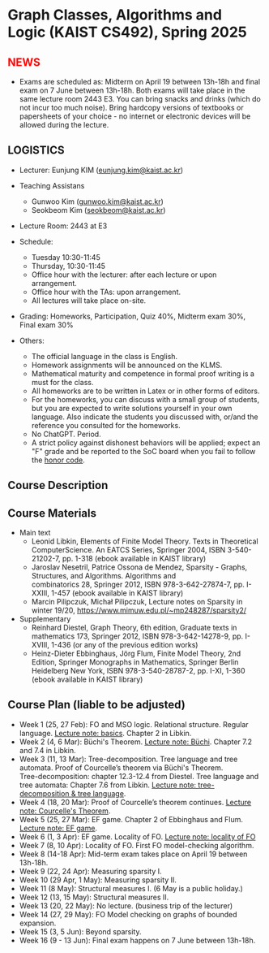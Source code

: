 Graph Classes, Algorithms and Logic (KAIST CS492), Spring 2025
====================


<span style="color:red">NEWS</span>
---------------------
- Exams are scheduled as: Midterm on April 19 between 13h-18h and final exam on 7 June between 13h-18h. Both exams will take place in the same lecture room 2443 E3. You can bring snacks and drinks (which do not incur too much noise). Bring hardcopy versions of textbooks or papersheets of your choice - no internet or electronic devices will be allowed during the lecture. 



LOGISTICS
---------------------
- Lecturer: Eunjung KIM (eunjung.kim@kaist.ac.kr)

- Teaching Assistans 
  - Gunwoo Kim (gunwoo.kim@kaist.ac.kr)
  - Seokbeom Kim (seokbeom@kaist.ac.kr) 
    
- Lecture Room: 2443 at E3
  
- Schedule: 
   - Tuesday 10:30-11:45
   - Thursday, 10:30-11:45
   - Office hour with the lecturer: after each lecture or upon arrangement.
   - Office hour with the TAs: upon arrangement.
   - All lectures will take place on-site.
    
- Grading: Homeworks, Participation, Quiz 40%, Midterm exam 30%, Final exam 30%
 
- Others:
  - The official language in the class is English. 
  - Homework assignments will be announced on the KLMS.
  - Mathematical maturity and competence in formal proof writing is a must for the class.
  - All homeworks are to be written in Latex or in other forms of editors. 
  - For the homeworks, you can discuss with a small group of students, but you are expected to write solutions yourself in your own language. Also indicate the students you discussed with, or/and the reference you consulted for the homeworks.
  - No ChatGPT. Period.  
  - A strict policy against dishonest behaviors will be applied; expect an "F" grade and be reported to the SoC board when you fail to follow the [honor code](https://cs.kaist.ac.kr/content?menu=309).


Course Description
-------------------


Course Materials
-------------------
- Main text
  - Leonid Libkin, Elements of Finite Model Theory. Texts in Theoretical ComputerScience. An EATCS Series, Springer 2004, ISBN 3-540-21202-7, pp. 1-318 (ebook available in KAIST library)
  - Jaroslav Nesetril, Patrice Ossona de Mendez, Sparsity - Graphs, Structures, and Algorithms. Algorithms and combinatorics 28, Springer 2012, ISBN 978-3-642-27874-7, pp. I-XXIII, 1-457 (ebook available in KAIST library)
  - Marcin Pilipczuk, Michał Pilipczuk, Lecture notes on Sparsity in winter 19/20, https://www.mimuw.edu.pl/~mp248287/sparsity2/
- Supplementary
  - Reinhard Diestel, Graph Theory, 6th edition, Graduate texts in mathematics 173, Springer 2012, ISBN 978-3-642-14278-9, pp. I-XVIII, 1-436 (or any of the previous edition works)
  - Heinz-Dieter Ebbinghaus, Jörg Flum, Finite Model Theory, 2nd Edition, Springer Monographs in Mathematics, Springer Berlin Heidelberg New York, ISBN 978-3-540-28787-2, pp. I-XI, 1-360 (ebook available in KAIST library)

 
Course Plan (liable to be adjusted)
------------
- Week 1 (25, 27 Feb): FO and MSO logic. Relational structure. Regular language. [Lecture note: basics](https://github.com/ssimplexity/CS492_spring2025/blob/main/01-02.Intro-MSO-DFA.pdf). Chapter 2 in Libkin. 
- Week 2 (4, 6 Mar): Büchi's Theorem.
  [Lecture note: Büchi](https://github.com/ssimplexity/CS492_spring2025/blob/main/03-04.BuchiTheoremStrings.pdf). Chapter 7.2 and 7.4 in Libkin.	 
- Week 3 (11, 13 Mar): Tree-decomposition. Tree language and tree automata. Proof of Courcelle’s theorem via Büchi's Theorem. \
  Tree-decomposition: chapter 12.3-12.4 from Diestel. Tree language and tree automata: Chapter 7.6 from Libkin. [Lecture note: tree-decomposition & tree language](https://github.com/ssimplexity/CS492_spring2025/blob/main/05.Tree-decomposition%26TreeAutomata.pdf).
- Week 4 (18, 20 Mar): Proof of Courcelle’s theorem continues. [Lecture note: Courcelle's Theorem](https://github.com/ssimplexity/CS492_spring2025/blob/main/06-07.Courcelle.pdf). 
- Week 5 (25, 27 Mar): EF game. Chapter 2 of Ebbinghaus and Flum. [Lecture note: EF game](https://github.com/ssimplexity/CS492_spring2025/blob/main/10-11.EFgame.pdf).
- Week 6 (1, 3 Apr): EF game. Locality of FO. [Lecture note: locality of FO](https://github.com/ssimplexity/CS492_spring2025/blob/main/12-13.Locality.pdf)
- Week 7 (8, 10 Apr): Locality of FO. First FO model-checking algorithm.
- Week 8 (14-18 Apr): Mid-term exam takes place on April 19 between 13h-18h.
- Week 9 (22, 24 Apr): Measuring sparsity I.
- Week 10 (29 Apr, 1 May): Measuring sparsity II.
- Week 11 (8 May): Structural measures I. (6 May is a public holiday.)
- Week 12 (13, 15 May): Structural measures II.
- Week 13 (20, 22 May): No lecture. (business trip of the lecturer)
- Week 14 (27, 29 May): FO Model checking on graphs of bounded expansion.
- Week 15 (3, 5 Jun): Beyond sparsity.
- Week 16 (9 - 13 Jun): Final exam happens on 7 June between 13h-18h.
